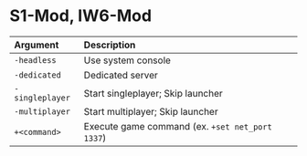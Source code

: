 # S1-Mod, IW6-Mod
| Argument                | Description                                    |
|:------------------------|:-----------------------------------------------|
| `-headless`             | Use system console                             |
| `-dedicated`            | Dedicated server                               |
| `-singleplayer`         | Start singleplayer; Skip launcher              |
| `-multiplayer`          | Start multiplayer; Skip launcher               |
| `+<command>`            | Execute game command (ex. `+set net_port 1337`)|
